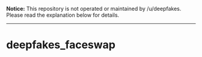 **Notice:** This repository is not operated or maintained by /u/deepfakes. Please read the explanation below for details.

---

# deepfakes_faceswap


